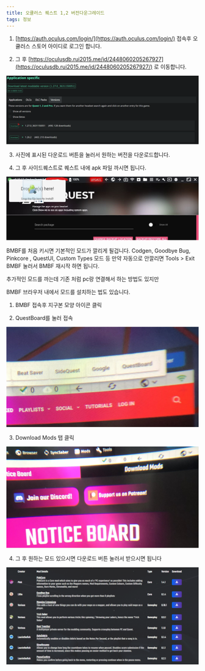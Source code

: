 ```yaml
---
title: 오큘러스 퀘스트 1,2 버전다운그레이드
tags: 정보
---
```


1. [https://auth.oculus.com/login/](https://auth.oculus.com/login/) 접속후 
오큘러스 스토어 아이디로 로그인 합니다.

2. 그 후 [https://oculusdb.rui2015.me/id/2448060205267927](https://oculusdb.rui2015.me/id/2448060205267927/) 로 이동합니다.

![](/img/information/46.png)

3. 사진에 표시된 다운로드 버튼을 눌러서 원하는 버전을 다운로드합니다.

4. 그 후 사이드퀘스트로 퀘스트 내에 apk 파일 까시면 됩니다.

![](/img/information/29.png)

BMBF를 처음 키시면 기본적인 모드가 깔리게 될겁니다.
Codgen, Goodbye Bug, Pinkcore , QuestUI, Custom Types 모드 등
만약 자동으로 안깔리면  Tools > Exit BMBF 눌러서 BMBF 재시작 하면 됩니다.

추가적인 모드를 까는데 기존 처럼 pc랑 연결해서 하는 방법도 있지만

BMBF 브라우저 내에서 모드를 설치하는 법도 있습니다.

1. BMBF 접속후 지구본 모양 아이콘 클릭

2. QuestBoard를 눌러 접속

![](/img/information/30.png)

3. Download Mods 탭 클릭

![](/img/information/31.jpeg)

4. 그 후 원하는 모드 있으시면 다운로드 버튼 눌러서 받으시면 됩니다

![](/img/information/32.png)

